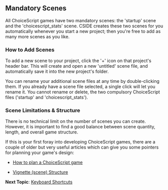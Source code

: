 ## Mandatory Scenes

All ChoiceScript games have two mandatory scenes: the 'startup' scene and the 'choicescript_stats' scene. CSIDE creates these two scenes for you automatically whenever you start a new project; then you're free to add as many more scenes as you like.

### How to Add Scenes

To add a new scene to your project, click the '+' icon on that project's header bar. This will create and open a new 'untitled' scene file, and automatically save it into the new project's folder.

You can rename your additional scene files at any time by double-clicking them. If you already have a scene file selected, a single click will let you rename it. You cannot rename or delete, the two compulsory ChoiceScript files ('startup' and 'choicescript_stats').


### Scene Limitations & Structure

There is no technical limit on the number of scenes you can create. However, it is important to find a good balance between scene quantity, length, and overall game structure.

If this is your first foray into developing ChoiceScript games, there are a couple of older but very useful articles which can give you some pointers for planning your game's design:

- [How to plan a ChoiceScript game](https://www.choiceofgames.com/2010/05/planning-a-choicescript-game/)

- [Vignette (scene) Structure](https://www.choiceofgames.com/2010/01/vignette-structure-as-a-means-of-controlling-branching/)


**Next Topic**: [Keyboard Shortcuts](../topics/keyboard-shortcuts.md "Keyboard Shortcuts")